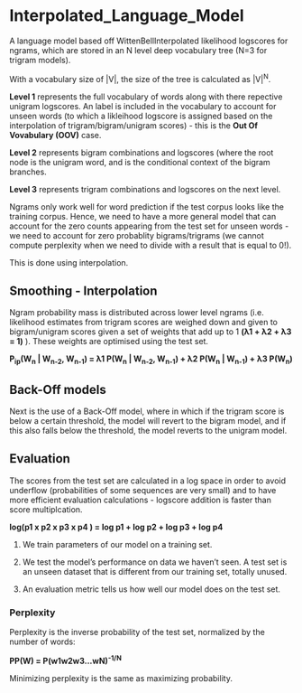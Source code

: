 # Interpolated_Language_Model

A language model based off WittenBellInterpolated likelihood logscores for ngrams, which are stored in an N level deep vocabulary tree (N=3 for trigram models).

With a vocabulary size of |V|, the size of the tree is calculated as |V|<sup>N</sup>.

**Level 1** represents the full vocabulary of words along with there repective unigram logscores. An **<UNK>** label is included in the vocabulary to account for unseen words (to which a likleihood logscore is assigned based on the interpolation of trigram/bigram/unigram scores) - this is the **Out Of Vovabulary (OOV)** case.

**Level 2** represents bigram combinations and logscores (where the root node is the unigram word, and is the conditional context of the bigram branches.

**Level 3** represents trigram combinations and logscores on the next level.

Ngrams only work well for word prediction if the test corpus looks like the training corpus. Hence, we need to have a more general model that can account for the zero counts appearing from the test set for unseen words - we need to account for zero probablity bigrams/trigrams (we cannot compute perplexity when we need to divide with a result that is equal to 0!). 

This is done using interpolation.

## Smoothing - Interpolation


Ngram probability mass is distributed across lower level ngrams (i.e. likelihood estimates from trigram scores are weighed down and given to bigram/unigram scores given a set of weights that add up to 1 **(&#955;1 + &#955;2 + &#955;3 = 1)** ). These weights are optimised using the test set.

**P<sub>ip</sub>(W<sub>n</sub> | W<sub>n-2</sub>, W<sub>n-1</sub>) = &#955;1 P(W<sub>n</sub> | W<sub>n-2</sub>, W<sub>n-1</sub>) +
&#955;2 P(W<sub>n</sub> | W<sub>n-1</sub>) + &#955;3 P(W<sub>n</sub>)**

## Back-Off models

Next is the use of a Back-Off model, where in which if the trigram score is below a certain threshold, the model will revert 
to the bigram model, and if this also falls below the threshold, the model reverts to the unigram model.

## Evaluation

The scores from the test set are calculated in a log space in order to avoid underflow (probabilities of some sequences are very small) and to have more efficient evaluation calculations - logscore addition is faster than score multiplcation.

**log(p1 x p2 x p3 x p4 ) = log p1 + log p2 + log p3 + log p4**

1. We train parameters of our model on a training set.

2. We test the model’s performance on data we haven’t seen. A test set is an unseen dataset that is different from our training set, totally unused.

3. An evaluation metric tells us how well our model does on the test set.

### Perplexity

Perplexity is the inverse probability of the test set, normalized by the number of words:

**PP(W) = P(w1w2w3...wN)<sup>-1/N</sup>**

Minimizing perplexity is the same as maximizing probability.


